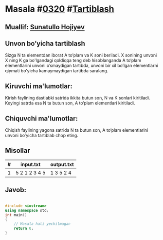 
<h1>Masala #<a href="https://robocontest.uz/tasks/0320">0320</a> #<a href="https://robocontest.uz/tasks?category=9">Tartiblash</a></h1>
<h2> Muallif: <a href="https://robocontest.uz/profile/sunnat">Sunatullo Hojiyev</a></h2>
<h2>Unvon bo’yicha tartiblash</h2>
<p>Sizga N ta elementdan iborat A to’plam va K soni beriladi. X sonining unvoni X ning K ga bo'lgandagi qoldiqqa teng deb hisoblanganda A to’plam elementlarini unvoni o’smaydigan tartibda, unvoni bir xil bo’lgan elementlarni qiymati bo’yicha kamaymaydigan tartibda saralang.</p>
<h2>Kiruvchi ma'lumotlar:</h2>
<p>Kirish faylining dastlabki satrida ikkita butun son, N va K sonlari kiritiladi. Keyingi satrda esa N ta butun son, A to’plam elementlari kiritiladi.</p>
<h2>Chiquvchi ma'lumotlar:</h2>
<p>Chiqish faylining yagona satrida N ta butun son, A to’plam elementlarini unvoni bo’yicha tartiblab chop eting.</p>
<h2>Misollar</h2>
<table>
    <thead>
        <tr>
            <th>#</th>
            <th>input.txt</th>
            <th>output.txt</th>
        </tr>
    </thead>
    <tbody>
            <tr>
                <td>1</td>
                <td>5 2
1 2 3 4 5</td>
                <td>1 3 5 2 4</td>
            </tr>
    </tbody>
    </table>
    
<h2>Javob:</h2>

######
```cpp
#include <iostream>
using namespace std;
int main()
{
    // Masala hali yechilmagan
    return 0;
}
```
